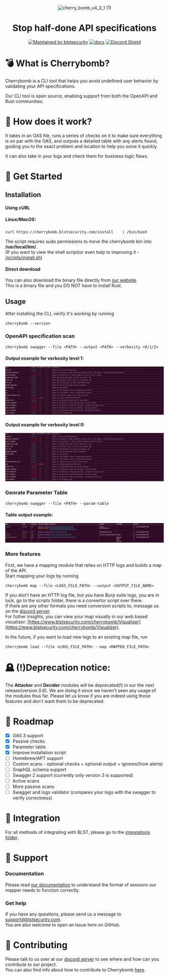 <div align="center">
  
![cherry_bomb_v4_3_1 (1)](https://user-images.githubusercontent.com/12970637/151692589-fe2cd8ef-9463-44b8-992e-9da0adff815e.png)

  <h1>Stop half-done API specifications</h1>
  
[![Maintained by blstsecurity](https://img.shields.io/badge/maintained%20by-blst%20security-4F46E5)](https://www.blstsecurity.com/) [![docs](https://img.shields.io/badge/docs-passing-brightgreen)](https://www.blstsecurity.com/cherrybomb/Documentation)
[![Discord Shield](https://discordapp.com/api/guilds/914846937327497307/widget.png?style=shield)](https://discord.gg/WdHhv4DqwU)
</div>

# 💣 What is Cherrybomb?
Cherrybomb is a CLI tool that helps you avoid undefined user behavior by validating your API specifications.

Our CLI tool is open source, enabling support from both the OpenAPI and Rust communities.

# 🔨 How does it work?
It takes in an OAS file, runs a series of checks on it to make sure everything is on par with the OAS, and outputs a detailed table with any alerts found, guiding you to the exact problem and location to help you solve it quickly.

It can also take in your logs and check them for business logic flaws.

# 🐾 Get Started
## Installation
#### Using cURL
##### Linux/MacOS:
```
curl https://cherrybomb.blstsecurity.com/install	| /bin/bash
```
The script requires sudo permissions to move the cherrybomb bin into <b>/usr/local/bin/</b>.</br>
(If you want to view the shell script(or even help to improving it - [/scripts/install.sh](/scripts/install.sh))
#### Direct download
You can also download the binary file directly from [our website](https://www.blstsecurity.com/cherrybomb).
<br />
This is a binary file and you DO NOT have to install Rust.

## Usage
After installing the CLI, verify it's working by running
```
cherrybomb --version
```

### OpenAPI specification scan
```
cherrybomb swagger --file <PATH> --output <PATH> --verbosity <0/1/2>
```
#### Output example for verbosity level 1:
![checks_table](/images/checks_table.png)
#### Output example for verbosity level 0:
![alerts_table](/images/checks_table.png)

### Genrate Parameter Table
```
cherrybomb swagger --file <PATH> --param-table
```
#### Table output example:
![param_table](/images/param_table.png)

### More features
First, we have a mapping module that relies on HTTP logs and builds a map of the API.
<br />
Start mapping your logs by running
```
cherrybomb map --file <LOGS_FILE_PATH> --output <OUTPUT_FILE_NAME>
```

If you don't have an HTTP log file, but you have Burp suite logs, you are in luck, go to the scripts folder, there is a convertor script over there.
<br />
If there are any other formats you need conversion scripts to, message us on the [discord server](https://discord.gg/WdHhv4DqwU).
<br />
For futher insights, you can view your map visually in our web based visualizer: [https://www.blstsecurity.com/cherrybomb/Visualizer](https://www.blstsecurity.com/cherrybomb/Visualizer).

In the future, if you want to load new logs to an existing map file, run
```
cherrybomb load --file <LOGS_FILE_PATH> --map <MAPPED_FILE_PATH>
```

# 🪦 (!)Deprecation notice:
The <b>Attacker</b> and <b>Decider</b> modules will be deprecated(!) in our the next release(version 0.6).
We are doing it since we haven't seen any usage of the modules thus far.
Please let us know if you are indeed using those features and don't want them to be deprecated.

# 🚧 Roadmap

 - [x] OAS 3 support
 - [x] Passive checks
 - [x] Parameter table 
 - [x] Improve installation script
 - [ ] Homebrew/APT support
 - [ ] Custom scans - optional checks + optional output + ignores(from alerts)
 - [ ] GraphQL schema support
 - [ ] Swagger 2 support (currently only version 3 is supported)
 - [ ] Active scans
 - [ ] More passive scans
 - [ ] Swagger and logs validator (compares your logs with the swagger to verify correctness)

# 🍻 Integration

For all methods of integrating with BLST, please go to the [integrations folder](https://github.com/blst-security/cherrybomb/tree/main/integrations).

# 💪 Support
### Documentation
Please read [our documentation](https://www.blstsecurity.com/cherrybomb/Documentation) to understand the format of sessions our mapper needs to function correctly.

### Get help
If you have any questions, please send us a message to [support@blstsecurity.com](mailto:support@blstsecurity.com).
<br />
You are also welcome to open an Issue here on GitHub.

# 🤝 Contributing
Please talk to us over at our [discord server](https://discord.gg/WdHhv4DqwU) to see where and how can you contribute to our project.
<br />
You can also find info about how to contribute to Cherrybomb [here](https://github.com/blst-security/cherrybomb/blob/main/CONTRIBUTING.md).
